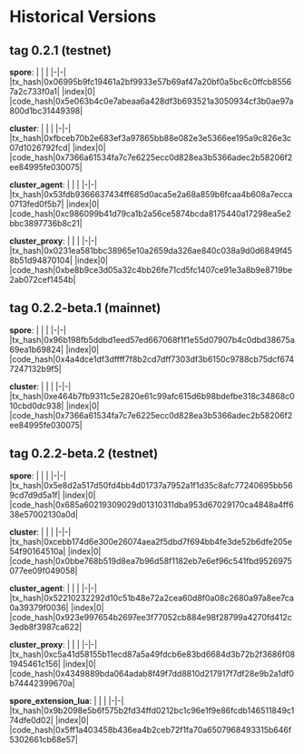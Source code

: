 # Historical Versions

## tag 0.2.1 (testnet)

**spore**:
| | |
|-|-|
|tx_hash|0x06995b9fc19461a2bf9933e57b69af47a20bf0a5bc6c0ffcb85567a2c733f0a1|
|index|0|
|code_hash|0x5e063b4c0e7abeaa6a428df3b693521a3050934cf3b0ae97a800d1bc31449398|

**cluster**:
| | |
|-|-|
|tx_hash|0xfbceb70b2e683ef3a97865bb88e082e3e5366ee195a9c826e3c07d1026792fcd|
|index|0|
|code_hash|0x7366a61534fa7c7e6225ecc0d828ea3b5366adec2b58206f2ee84995fe030075|

**cluster_agent**:
| | |
|-|-|
|tx_hash|0x53fdb9366637434ff685d0aca5e2a68a859b6fcaa4b608a7ecca0713fed0f5b7|
|index|0|
|code_hash|0xc986099b41d79ca1b2a56ce5874bcda8175440a17298ea5e2bbc3897736b8c21|

**cluster_proxy**:
| | |
|-|-|
|tx_hash|0x0231ea581bbc38965e10a2659da326ae840c038a9d0d6849f458b51d94870104|
|index|0|
|code_hash|0xbe8b9ce3d05a32c4bb26fe71cd5fc1407ce91e3a8b9e8719be2ab072cef1454b|

## tag 0.2.2-beta.1 (mainnet)

**spore**:
| | |
|-|-|
|tx_hash|0x96b198fb5ddbd1eed57ed667068f1f1e55d07907b4c0dbd38675a69ea1b69824|
|index|0|
|code_hash|0x4a4dce1df3dffff7f8b2cd7dff7303df3b6150c9788cb75dcf6747247132b9f5|

**cluster**:
| | |
|-|-|
|tx_hash|0xe464b7fb9311c5e2820e61c99afc615d6b98bdefbe318c34868c010cbd0dc938|
|index|0|
|code_hash|0x7366a61534fa7c7e6225ecc0d828ea3b5366adec2b58206f2ee84995fe030075|

## tag 0.2.2-beta.2 (testnet)

**spore**:
| | |
|-|-|
|tx_hash|0x5e8d2a517d50fd4bb4d01737a7952a1f1d35c8afc77240695bb569cd7d9d5a1f|
|index|0|
|code_hash|0x685a60219309029d01310311dba953d67029170ca4848a4ff638e57002130a0d|

**cluster**:
| | |
|-|-|
|tx_hash|0xcebb174d6e300e26074aea2f5dbd7f694bb4fe3de52b6dfe205e54f90164510a|
|index|0|
|code_hash|0x0bbe768b519d8ea7b96d58f1182eb7e6ef96c541fbd9526975077ee09f049058|

**cluster_agent**:
| | |
|-|-|
|tx_hash|0x52210232292d10c51b48e72a2cea60d8f0a08c2680a97a8ee7ca0a39379f0036|
|index|0|
|code_hash|0x923e997654b2697ee3f77052cb884e98f28799a4270fd412c3edb8f3987ca622|

**cluster_proxy**:
| | |
|-|-|
|tx_hash|0xc5a41d58155b11ecd87a5a49fdcb6e83bd6684d3b72b2f3686f081945461c156|
|index|0|
|code_hash|0x4349889bda064adab8f49f7dd8810d217917f7df28e9b2a1df0b74442399670a|

**spore_extension_lua**:
| | |
|-|-|
|tx_hash|0x9b2098e5b6f575b2fd34ffd0212bc1c96e1f9e86fcdb146511849c174dfe0d02|
|index|0|
|code_hash|0x5ff1a403458b436ea4b2ceb72f1fa70a6507968493315b646f5302661cb68e57|
